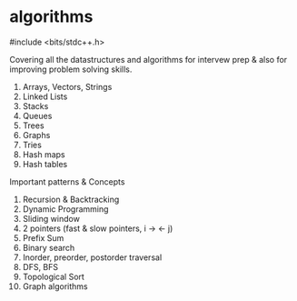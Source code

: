 # algorithms

#include <bits/stdc++.h>

Covering all the datastructures and algorithms for intervew prep & also for improving problem solving skills. 

1. Arrays, Vectors, Strings
2. Linked Lists
3. Stacks
4. Queues
5. Trees
6. Graphs
7. Tries
8. Hash maps
9. Hash tables


Important patterns & Concepts 
1. Recursion & Backtracking
2. Dynamic Programming
3. Sliding window
4. 2 pointers (fast & slow pointers, i -> <- j)
5. Prefix Sum
6. Binary search
7. Inorder, preorder, postorder traversal
8. DFS, BFS
9. Topological Sort
10. Graph algorithms
